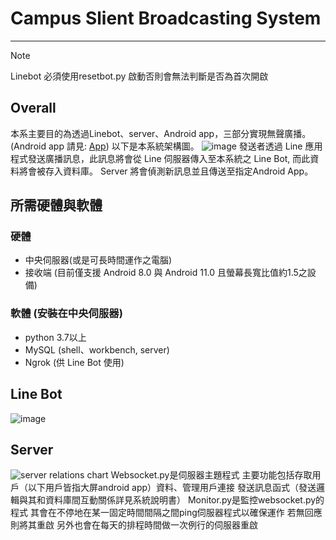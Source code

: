 # Campus Slient Broadcasting System
---

> [!NOTE]
> Linebot 必須使用resetbot.py 啟動否則會無法判斷是否為首次開啟
## Overall
本系主要目的為透過Linebot、server、Android app，三部分實現無聲廣播。(Android app 請見: [App](https://github.com/jason355/CSBS-Yunan))
以下是本系統架構圖。
![image](https://github.com/user-attachments/assets/7fe78704-8096-4fec-bbbf-dc97974ea9ce)
發送者透過 Line 應用程式發送廣播訊息，此訊息將會從 Line 伺服器傳入至本系統之 Line Bot, 而此資料將會被存入資料庫。
Server 將會偵測新訊息並且傳送至指定Android App。

## 所需硬體與軟體
### 硬體
- 中央伺服器(或是可長時間運作之電腦)
- 接收端 (目前僅支援 Android 8.0 與 Android 11.0 且螢幕長寬比值約1.5之設備)
### 軟體 (安裝在中央伺服器)
- python 3.7以上
- MySQL (shell、workbench, server)
- Ngrok (供 Line Bot 使用)

## Line Bot
![image](https://github.com/user-attachments/assets/8ffae464-efbc-4df3-a43f-ff7832545b2d)



## Server
![server relations chart](https://github.com/user-attachments/assets/cbee0379-926f-4e67-bef1-5f24ed1ecec1)
Websocket.py是伺服器主題程式 主要功能包括存取用戶（以下用戶皆指大屏android app）資料、管理用戶連接 發送訊息函式（發送邏輯與其和資料庫間互動關係詳見系統說明書）
Monitor.py是監控websocket.py的程式 其會在不停地在某一固定時間間隔之間ping伺服器程式以確保運作 若無回應則將其重啟 另外也會在每天的排程時間做一次例行的伺服器重啟

